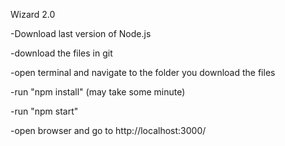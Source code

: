 Wizard 2.0


-Download last version of Node.js

-download the files in git

-open terminal and navigate to the folder you download the files

-run "npm install" (may take some minute)

-run "npm start"

-open browser and go to http://localhost:3000/


